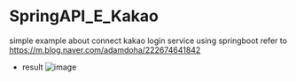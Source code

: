 # SpringAPI_E_Kakao
simple example about connect kakao login service using springboot
refer to https://m.blog.naver.com/adamdoha/222674641842

* result
![image](https://github.com/hy2207/SpringAPI_E_Kakao/assets/55370060/48c1ea08-3723-4d56-ab1d-702b822d79fa)


